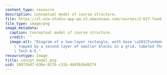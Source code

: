 ```yaml
---
content_type: resource
description: Conceptual model of course structure.
file: https://ol-ocw-studio-app-qa.s3.amazonaws.com/courses/2-627-fundamentals-of-photovoltaics-fall-2013/19072bd7636e827bc31b4dd3b36d6274_concpt_model.png
file_type: image/png
image_metadata:
  caption: Conceptual model of course structure.
  credit: ''
  image-alt: "Diagram of a two-layer rectangle, with base \u201CFundamentals\u201D\
    \ topped by a second layer of smaller blocks in a grid, labeled Themes 1-6 and\
    \ Tech A-E."
resourcetype: Image
title: concpt_model.png
uid: 19072bd7-636e-827b-c31b-4dd3b36d6274
---
```

